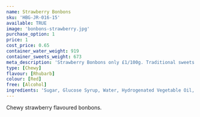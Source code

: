 ```yaml
---
name: Strawberry Bonbons
sku: 'HBG-JR-016-15'
available: TRUE
image: 'bonbons-strawberry.jpg'
purchase_option: 1
price: 1
cost_price: 0.65
container_water_weight: 919
container_sweets_weight: 673
meta_description: 'Strawberry Bonbons only £1/100g. Traditional sweets and more at Humbugs Confectionery Store. Specialists in satisfying your sweet tooth!'
type: [Chewy]
flavour: [Rhubarb]
colour: [Red]
free: [Alcohol]
ingredients: 'Sugar, Glucose Syrup, Water, Hydrogenated Vegetable Oil, Dextrose, Sorbitol, Gelatine, Citric Acid, Flavourings, Emulsifier: E471, Colour: E120'
---
```

Chewy strawberry flavoured bonbons.